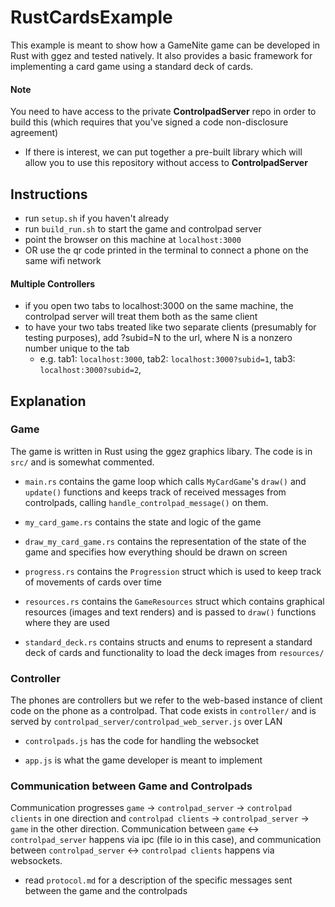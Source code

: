 # RustCardsExample
This example is meant to show how a GameNite game can be developed in Rust with 
ggez and tested natively. It also provides a basic framework for implementing a 
card game using a standard deck of cards.

#### Note
You need to have access to the private **ControlpadServer** repo in order to 
build this (which requires that you've signed a code non-disclosure agreement)
- If there is interest, we can put together a pre-built library which will
  allow you to use this repository without access to **ControlpadServer**


## Instructions

- run `setup.sh` if you haven't already
- run `build_run.sh` to start the game and controlpad server
- point the browser on this machine at `localhost:3000`
- OR use the qr code printed in the terminal to connect a phone on the same 
  wifi network

#### Multiple Controllers

- if you open two tabs to localhost:3000 on the same machine, the controlpad 
  server will treat them both as the same client
- to have your two tabs treated like two separate clients (presumably for 
  testing purposes), add ?subid=N to the url, where N is a nonzero number 
  unique to the tab
  - e.g. tab1: `localhost:3000`, tab2: `localhost:3000?subid=1`, tab3: `localhost:3000?subid=2`, 


## Explanation

### Game
The game is written in Rust using the ggez graphics libary. The code is in `src/` 
and is somewhat commented. 

- `main.rs` contains the game loop which calls `MyCardGame`'s `draw()` and `update()` 
  functions and keeps track of received messages from controlpads, calling 
  `handle_controlpad_message()` on them.

- `my_card_game.rs` contains the state and logic of the game

- `draw_my_card_game.rs` contains the representation of the state of the game 
  and specifies how everything should be drawn on screen

- `progress.rs` contains the `Progression` struct which is used to keep track 
  of movements of cards over time

- `resources.rs` contains the `GameResources` struct which contains graphical 
  resources (images and text renders) and is passed to `draw()` functions where 
  they are used

- `standard_deck.rs` contains structs and enums to represent a standard deck of 
  cards and functionality to load the deck images from `resources/`


### Controller
The phones are controllers but we refer to the web-based instance of client 
code on the phone as a controlpad. That code exists in `controller/` and is 
served by `controlpad_server/controlpad_web_server.js` over LAN

- `controlpads.js` has the code for handling the websocket

- `app.js` is what the game developer is meant to implement

### Communication between Game and Controlpads
Communication progresses  `game` -> `controlpad_server` -> `controlpad clients`
in one direction and `controlpad clients` -> `controlpad_server` -> `game` in 
the other direction. Communication between `game` <-> `controlpad_server` 
happens via ipc (file io in this case), and communication between 
`controlpad_server` <-> `controlpad clients` happens via websockets.

- read `protocol.md` for a description of the specific messages sent between 
  the game and the controlpads
